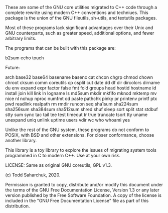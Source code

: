 These are some of the GNU core utilities migrated to C++ code through a 
complete rewrite using modern C++ conventions and techniues.  This package
is the union of the GNU fileutils, sh-utils, and textutils packages.

Most of these programs lack significant advantages over their Unix
and GNU counterparts, such as greater speed, additional options, and fewer
arbitrary limits.

The programs that can be built with this package are:

  b2sum echo touch
  
Future:

  arch base32 base64 basename basenc cat chcon chgrp chmod chown
  chroot cksum comm coreutils cp csplit cut date dd df dir dircolors dirname
  du env expand expr factor false fmt fold groups head hostid hostname
  id install join kill link ln logname ls md5sum mkdir mkfifo mknod mktemp
  mv nice nl nohup nproc numfmt od paste pathchk pinky pr printenv printf ptx
  pwd readlink realpath rm rmdir runcon seq sha1sum sha224sum sha256sum
  sha384sum sha512sum shred shuf sleep sort split stat stdbuf stty sum sync
  tac tail tee test timeout tr true truncate tsort tty uname unexpand
  uniq unlink uptime users vdir wc who whoami yes

Unlike the rest of the GNU system, these programs do not conform to
POSIX, with BSD and other extensions.  For closer conformance, choose another 
library.

This library is a toy library to explore the issues of migrating system tools
programmed in C to modern C++.  Use at your own risk.

LICENSE: Same as original GNU coreutils, GPL v1.3.

(c) Todd Saharchuk, 2020.

Permission is granted to copy, distribute and/or modify this document
under the terms of the GNU Free Documentation License, Version 1.3 or
any later version published by the Free Software Foundation.  A copy 
of the license is included in the "GNU Free Documentation License" 
file as part of this distribution.